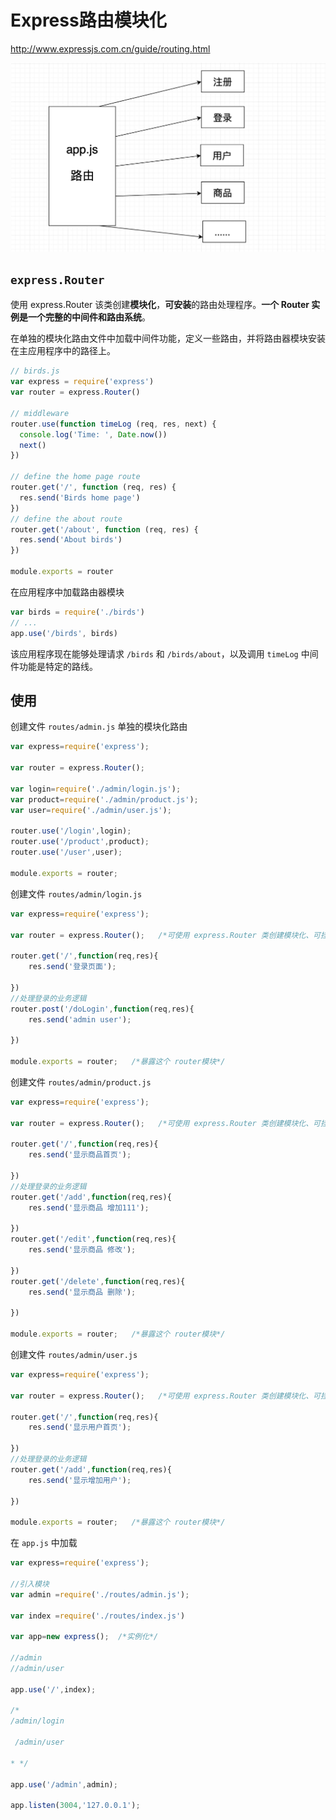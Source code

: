 # Express路由模块化

http://www.expressjs.com.cn/guide/routing.html

![image](https://github.com/huabinzhang427/Doc-Zhang/blob/master/NodeJs/images/WX20190408-194247@2x.png)



## `express.Router`

使用 express.Router 该类创建**模块化**，**可安装**的路由处理程序。**一个 Router 实例是一个完整的中间件和路由系统**。

在单独的模块化路由文件中加载中间件功能，定义一些路由，并将路由器模块安装在主应用程序中的路径上。

```js
// birds.js
var express = require('express')
var router = express.Router()

// middleware
router.use(function timeLog (req, res, next) {
  console.log('Time: ', Date.now())
  next()
})

// define the home page route
router.get('/', function (req, res) {
  res.send('Birds home page')
})
// define the about route
router.get('/about', function (req, res) {
  res.send('About birds')
})

module.exports = router
```

在应用程序中加载路由器模块

```js
var birds = require('./birds')
// ...
app.use('/birds', birds)
```
该应用程序现在能够处理请求 `/birds` 和 `/birds/about`，以及调用 `timeLog` 中间件功能是特定的路线。


## 使用

创建文件 `routes/admin.js` 单独的模块化路由

```js
var express=require('express');

var router = express.Router();

var login=require('./admin/login.js');
var product=require('./admin/product.js');
var user=require('./admin/user.js');

router.use('/login',login);
router.use('/product',product);
router.use('/user',user);

module.exports = router;
```

创建文件 `routes/admin/login.js`

```js
var express=require('express');

var router = express.Router();   /*可使用 express.Router 类创建模块化、可挂载的路由句柄*/

router.get('/',function(req,res){
    res.send('登录页面');

})
//处理登录的业务逻辑
router.post('/doLogin',function(req,res){
    res.send('admin user');

})

module.exports = router;   /*暴露这个 router模块*/
```

创建文件 `routes/admin/product.js`

```js
var express=require('express');

var router = express.Router();   /*可使用 express.Router 类创建模块化、可挂载的路由句柄*/

router.get('/',function(req,res){
    res.send('显示商品首页');

})
//处理登录的业务逻辑
router.get('/add',function(req,res){
    res.send('显示商品 增加111');

})
router.get('/edit',function(req,res){
    res.send('显示商品 修改');

})
router.get('/delete',function(req,res){
    res.send('显示商品 删除');

})

module.exports = router;   /*暴露这个 router模块*/
```

创建文件 `routes/admin/user.js`

```js
var express=require('express');

var router = express.Router();   /*可使用 express.Router 类创建模块化、可挂载的路由句柄*/

router.get('/',function(req,res){
    res.send('显示用户首页');

})
//处理登录的业务逻辑
router.get('/add',function(req,res){
    res.send('显示增加用户');

})

module.exports = router;   /*暴露这个 router模块*/
```

在 `app.js` 中加载

```js
var express=require('express');

//引入模块
var admin =require('./routes/admin.js');

var index =require('./routes/index.js')

var app=new express();  /*实例化*/

//admin
//admin/user

app.use('/',index);

/*
/admin/login

 /admin/user

* */

app.use('/admin',admin);

app.listen(3004,'127.0.0.1');
```